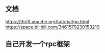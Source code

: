 
## 文档

https://thrift.apache.org/tutorial/go.html
https://space.bilibili.com/3461579230153210

## 自己开发一个rpc框架


